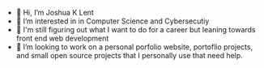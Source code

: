 - 👋 Hi, I’m Joshua K Lent
- 👀 I’m interested in in Computer Science and Cybersecutiy
- 🌱 I'm still figuring out what I want to do for a career but leaning towards front end web development
- 💞️ I’m looking to work on a personal porfolio website, portoflio projects, and small open source projects that I personally use that need help.

<!---
joshButWhy/joshButWhy is a ✨ special ✨ repository because its `README.md` (this file) appears on your GitHub profile.
You can click the Preview link to take a look at your changes.
--->
